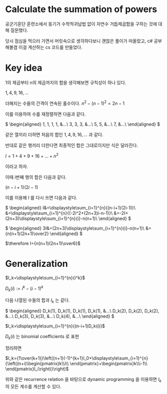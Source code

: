 # Calculate the summation of powers

공군기훈단 훈련소에서 동기가 수학적귀납법 없이 자연수 거듭제곱합을 구하는 것에 대해 질문했다.

당시 점심을 먹으러 가면서 머릿속으로 생각하다보니 괜찮은 풀이가 떠올랐고, c# 공부해볼겸 이걸 계산하는 cs 코드를 만들었다.

# Key idea

1의 제곱부터 n의 제곱까지의 합을 생각해보면 규칙성이 하나 있다.

$1, 4, 9, 16, ...$

더해지는 수들의 간격이 연속된 홀수이다. $n^2-(n-1)^2=2n-1$

이를 이용하여 수를 재정렬하면 다음과 같다.

$
\begin{aligned}
1, 1, 1, 1, &...\\
3, 3, 3, &...\\
5, 5, &...\\
7, &...\\
\end{aligned}
$

같은 열끼리 더하면 처음의 합인 $1, 4, 9, 16, ...$ 과 같다.

반대로 같은 행끼리 더한다면 최종적인 합은 그대로이지만 식은 달라진다.

$I=1+4+9+16+...+n^2$

이라고 하자.

이때 $i$번쨰 행의 합은 다음과 같다.

$(n-i+1)(2i-1)$

이를 이용해 $I$ 를 다시 쓰면 다음과 같다.

$
\begin{aligned}
I&=\displaystyle\sum_{i=1}^{n}{(n-i+1)(2i-1)}\\
&=\displaystyle\sum_{i=1}^{n}{(-2i^2+(2n+3)i-n-1)}\\
&=-2I+(2n+3)\displaystyle\sum_{i=1}^{n}{i}-n(n+1)\\
\end{aligned}
$

$
\begin{aligned}
3I&=(2n+3)\displaystyle\sum_{i=1}^{n}{i}-n(n+1)\\
&={n(n+1)(2n+1)\over2}
\end{aligned}
$

$\therefore I={n(n+1)(2n+1)\over6}$

# Generalization

$I_k=\displaystyle\sum_{i=1}^{n}{i^k}$

$D_k(i):=i^k-(i-1)^k$

다음 나열된 수들의 합과 $I_k$ 는 같다.

$
\begin{aligned}
D_k(1), D_k(1), D_k(1), D_k(1), &...\\
D_k(2), D_k(2), D_k(2), &...\\
D_k(3), D_k(3), &...\\
D_k(4), &...\\
\end{aligned}
$

$I_k=\displaystyle\sum_{i=1}^{n}{(n-i+1)D_k(i)}$

$D_k(i)$ 는 binomial coefficients 로 표현

정리하면

$I_k={1\over(k+1)}\left((n+1)(-1)^{k+1}I_0+\displaystyle\sum_{i=1}^{n}{\left((n+i)\begin{pmatrix}k\\i\\ \end{pmatrix}+\begin{pmatrix}k\\i-1\\ \end{pmatrix}I_i\right)}\right)$

위와 같은 recurrence relation 을 바탕으로 dynamic programming 을 이용하면 $I_k$ 의 모든 계수를 계산할 수 있다.

